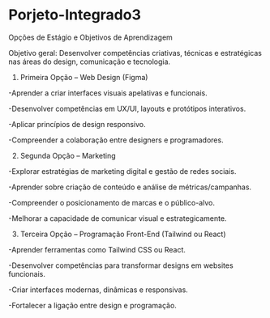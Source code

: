 # Porjeto-Integrado3
Opções de Estágio e Objetivos de Aprendizagem

Objetivo geral:
Desenvolver competências criativas, técnicas e estratégicas nas áreas do design, comunicação e tecnologia.

1. Primeira Opção – Web Design (Figma)

  -Aprender a criar interfaces visuais apelativas e funcionais.

   -Desenvolver competências em UX/UI, layouts e protótipos interativos.

  -Aplicar princípios de design responsivo.

  -Compreender a colaboração entre designers e programadores.

2. Segunda Opção – Marketing

  -Explorar estratégias de marketing digital e gestão de redes sociais.

  -Aprender sobre criação de conteúdo e análise de métricas/campanhas.

  -Compreender o posicionamento de marcas e o público-alvo.

  -Melhorar a capacidade de comunicar visual e estrategicamente.

3. Terceira Opção – Programação Front-End (Tailwind ou React)

  -Aprender ferramentas como Tailwind CSS ou React.

  -Desenvolver competências para transformar designs em websites funcionais.

  -Criar interfaces modernas, dinâmicas e responsivas.

-Fortalecer a ligação entre design e programação.
